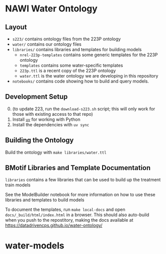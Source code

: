 # NAWI Water Ontology

## Layout

- `s223/` contains ontology files from the 223P ontology
- `water/` contains our ontology files
- `libraries/` contains libraries and templates for building models
    - `nrel-223p-templates` contains some generic templates for the 223P ontology
    - `templates` contains some water-specific templates
    - `223p.ttl` is a recent copy of the 223P ontology
    - `water.ttl` is the water ontology we are developing in this repository
- `notebooks/` contains code showing how to build and query models.

## Development Setup

0. (to update 223, run the `download-s223.sh` script; this will only work for those with existing access to that repo)
1. Install [`uv`](https://github.com/astral-sh/uv?tab=readme-ov-file#installation) for working with Python
2. Install the dependencies with `uv sync`

## Building the Ontology

Build the ontology with `make libraries/water.ttl`

## BMotif Libraries and Template Documentation

`libraries` contains a few libraries that can be used to build up the treatment train models

See the ModelBuilder notebook for more information on how to use these libraries and templates to build models

To document the templates, run `make local-docs` and open `docs/_build/html/index.html` in a browser. This should also auto-build when you push to the repostitory, making the docs available at https://datadrivencps.github.io/water-ontology/
# water-models
